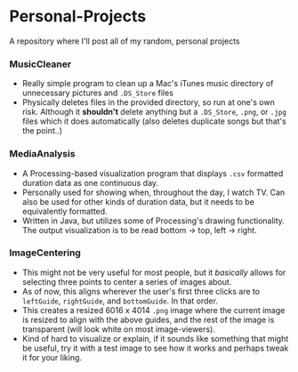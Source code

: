 # Personal-Projects
A repository where I'll post all of my random, personal projects

### MusicCleaner  
  * Really simple program to clean up a Mac's iTunes music directory of unnecessary pictures and `.DS_Store` files
  * Physically deletes files in the provided directory, so run at one's own risk. Although it __shouldn't__ delete anything but a `.DS_Store`, `.png`, or `.jpg` files which it does automatically (also deletes duplicate songs but that's the point..)
### MediaAnalysis
  * A Processing-based visualization program that displays `.csv` formatted duration data as one continuous day.
  * Personally used for showing when, throughout the day, I watch TV. Can also be used for other kinds of duration data, but it needs to be equivalently formatted.
  * Written in Java, but utilizes some of Processing's drawing functionality. The output visualization is to be read bottom -> top, left -> right. 
### ImageCentering
  * This might not be very useful for most people, but it _basically_ allows for selecting three points to center a series of images about.
  * As of now, this aligns wherever the user's first three clicks are to `leftGuide`, `rightGuide`, and `bottomGuide`. In that order.
  * This creates a resized 6016 x 4014 `.png` image where the current image is resized to align with the above guides, and the rest of the image is transparent (will look white on most image-viewers).
  * Kind of hard to visualize or explain, if it sounds like something that might be useful, try it with a test image to see how it works and perhaps tweak it for your liking.
